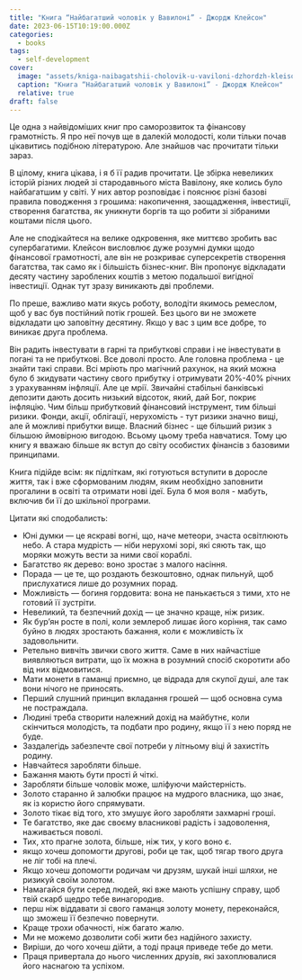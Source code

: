```yaml
---
title: "Книга “Найбагатший чоловік у Вавилоні” - Джордж Клейсон"
date: 2023-06-15T10:19:00.000Z
categories:
  - books
tags:
  - self-development
cover:
  image: "assets/kniga-naibagatshii-cholovik-u-vaviloni-dzhordzh-kleison-24a4.jpg"
  caption: "Книга “Найбагатший чоловік у Вавилоні” - Джордж Клейсон"
  relative: true
draft: false
---
```


Це одна з найвідоміших книг про саморозвиток та фінансову грамотність. Я про неї почув ще в далекій молодості, коли тільки почав цікавитись подібною літературою. Але знайшов час прочитати тільки зараз.

В цілому, книга цікава, і я б її радив прочитати. Це збірка невеликих історій різних людей зі стародавнього міста Вавілону, яке колись було найбагатшим у світі. У них автор розповідає і пояснює різні базові правила поводження з грошима: накопичення, заощадження, інвестиції, створення багатства, як уникнути боргів та що робити зі зібраними коштами після цього.

Але не сподікайтеся на велике одкровення, яке миттєво зробить вас супербагатими. Клейсон висловлює дуже розумні думки щодо фінансової грамотності, але він не розкриває суперсекретів створення багатства, так само як і більшість бізнес-книг. Він пропонує відкладати десяту частину зароблених коштів з метою подальшої вигідної інвестиції. Однак тут зразу виникають дві проблеми.

По преше, важливо мати якусь роботу, володіти якимось ремеслом, щоб у вас був постійний потік грошей. Без цього ви не зможете відкладати цю заповітну десятину. Якщо у вас з цим все добре, то виникає друга проблема.

Він радить інвестувати в гарні та прибуткові справи і не інвестувати в погані та не прибуткові. Все доволі просто. Але головна проблема - це знайти такі справи. Всі мріють про магічний рахунок, на який можна було б зкидувати частину свого прибутку і отримувати 20%-40% річних з урахуванням інфляції. Але це мрії. Звичайні стабільні банківські депозити дають досить низький відсоток, який, дай Бог, покриє інфляцію. Чим більш прибутковий фінансовий інструмент, тим більші ризики. Фонди, акції, облігації, нерухомість - тут ризики значно вищі, але й можливі прибутки вище. Власний бізнес - ще більший ризик з більшою ймовірною вигодою. Всьому цьому треба навчатися. Тому цю книгу я вважаю більше як вступ до світу особистих фінансів з базовими принципами.

Книга підійде всім: як підліткам, які готуються вступити в доросле життя, так і вже сформованим людям, яким необхідно заповнити прогалини в освіті та отримати нові ідеї. Була б моя воля - мабуть, включив би її до шкільної програми.

Цитати які сподобалисть:

- Юні думки — це яскраві вогні, що, наче метеори, зчаста освітлюють небо. А стара мудрість — ніби нерухомі зорі, які сяють так, що моряки можуть вести за ними свої кораблі.
- Багатство як дерево: воно зростає з малого насіння.
- Порада — це те, що роздають безкоштовно, однак пильнуй, щоб прислухатися лише до розумних порад.
- Можливість — богиня гордовита: вона не панькається з тими, хто не готовий її зустріти.
- Невеликий, та безпечний дохід — це значно краще, ніж ризик.
- Як бур’ян росте в полі, коли землероб лишає його коріння, так само буйно в людях зростають бажання, коли є можливість їх задовольнити.
- Ретельно вивчіть звички свого життя. Саме в них найчастіше виявляються витрати, що їх можна в розумний спосіб скоротити або від них відмовитися.
- Мати монети в гаманці приємно, це відрада для скупої душі, але так вони нічого не приносять.
- Перший слушний принцип вкладання грошей — щоб основна сума не постраждала.
- Людині треба створити належний дохід на майбутнє, коли скінчиться молодість, та подбати про родину, якщо її з нею поряд не буде.
- Заздалегідь забезпечте свої потреби у літньому віці й захистіть родину.
- Навчайтеся заробляти більше.
- Бажання мають бути прості й чіткі.
- Заробляти більше чоловік може, шліфуючи майстерність.
- Золото старанно й залюбки працює на мудрого власника, що знає, як із користю його спрямувати.
- Золото тікає від того, хто змушує його заробляти захмарні гроші.
- Те багатство, яке дає своєму власникові радість і задоволення, наживається поволі.
- Тих, хто прагне золота, більше, ніж тих, у кого воно є.
- якщо хочеш допомогти другові, роби це так, щоб тягар твого друга не ліг тобі на плечі.
- Якщо хочеш допомогти родичам чи друзям, шукай інші шляхи, не ризикуй своїм золотом.
- Намагайся бути серед людей, які вже мають успішну справу, щоб твій скарб щедро тебе винагородив.
- перш ніж віддавати зі свого гаманця золоту монету, переконайся, що зможеш її безпечно повернути.
- Краще трохи обачності, ніж багато жалю.
- Ми не можемо дозволити собі жити без надійного захисту.
- Виріши, до чого хочеш дійти, а тоді праця приведе тебе до мети.
- Праця привертала до нього численних друзів, які захоплювалися його наснагою та успіхом.
